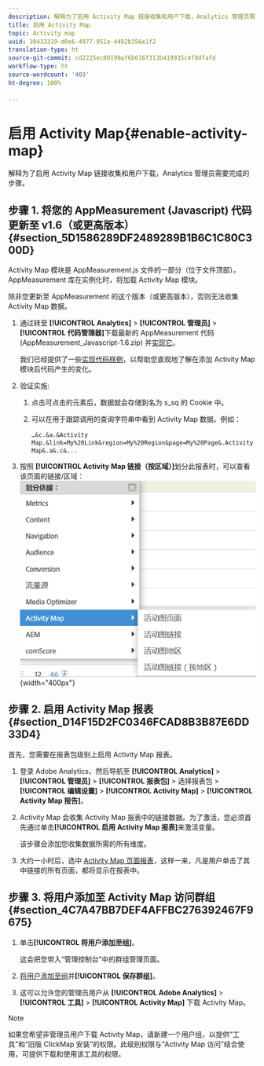 ```yaml
---
description: 解释为了启用 Activity Map 链接收集和用户下载，Analytics 管理员需要完成的步骤。
title: 启用 Activity Map
topic: Activity map
uuid: 30433319-d0e6-4977-951a-4492b356e1f2
translation-type: ht
source-git-commit: cd2225ec00190af6b616f313b419935c4f8dfafd
workflow-type: ht
source-wordcount: '403'
ht-degree: 100%

---
```



# 启用 Activity Map{#enable-activity-map}

解释为了启用 Activity Map 链接收集和用户下载，Analytics 管理员需要完成的步骤。

## 步骤 1. 将您的 AppMeasurement (Javascript) 代码更新至 v1.6（或更高版本）{#section_5D1586289DF2489289B1B6C1C80C300D}

Activity Map 模块是 AppMeasurement.js 文件的一部分（位于文件顶部）。AppMeasurement 库在实例化时，将加载 Activity Map 模块。

除非您更新至 AppMeasurement 的这个版本（或更高版本），否则无法收集 Activity Map 数据。

1. 通过转至 **[!UICONTROL Analytics]** > **[!UICONTROL 管理员]** > **[!UICONTROL 代码管理器]**&#x200B;下载最新的 AppMeasurement 代码 (AppMeasurement_Javascript-1.6.zip) 并[实现它](https://docs.adobe.com/content/help/zh-Hans/analytics/implementation/js/overview.html)。

   我们已经提供了一些[实现代码样例](/help/analyze/activity-map/activitymap-getting-started/activitymap-getting-started-admins/activitymap-sample-implementation-code.md)，以帮助您直观地了解在添加 Activity Map 模块后代码产生的变化。

1. 验证实施:

   1. 点击可点击的元素后，数据就会存储到名为 s_sq 的 Cookie 中。
   1. 可以在用于跟踪调用的查询字符串中看到 Activity Map 数据。例如：

      ```
      …&c.&a.&Activity Map.&link=My%20Link&region=My%20Region&page=My%20Page&.Activity Map&.a&.c&...
      ```

1. 按照 **[!UICONTROL Activity Map 链接（按区域）]**&#x200B;划分此报表时，可以查看该页面的链接/区域：![](assets/am_breakdown.png){width=&quot;400px&quot;}

## 步骤 2. 启用 Activity Map 报表 {#section_D14F15D2FC0346FCAD8B3B87E6DD33D4}

首先，您需要在报表包级别上启用 Activity Map 报表。

1. 登录 Adobe Analytics，然后导航至 **[!UICONTROL Analytics]** > **[!UICONTROL 管理员]** > **[!UICONTROL 报表包]** > 选择报表包 > **[!UICONTROL 编辑设置]** > **[!UICONTROL Activity Map]** > **[!UICONTROL Activity Map 报告]**。
1. Activity Map 会收集 Activity Map 报表中的链接数据。为了激活，您必须首先通过单击&#x200B;**[!UICONTROL 启用 Activity Map 报表]**&#x200B;来激活变量。

   该步骤会添加您收集数据所需的所有维度。

1. 大约一小时后，选中 [Activity Map 页面报表](/help/analyze/activity-map/activitymap-reporting-analytics.md)，这样一来，凡是用户单击了其中链接的所有页面，都将显示在报表中。

## 步骤 3. 将用户添加至 Activity Map 访问群组 {#section_4C7A47BB7DEF4AFFBC276392467F9675}

1. 单击&#x200B;**[!UICONTROL 将用户添加至组]**。

   这会把您带入“管理控制台”中的群组管理页面。

1. [将用户添加至组](https://docs.adobe.com/content/help/zh-Hans/analytics/admin/user-product-management/user-groups/groups.html)并&#x200B;**[!UICONTROL 保存群组]**。

1. 这可以允许您的管理员用户从 **[!UICONTROL Adobe Analytics]** > **[!UICONTROL 工具]** > **[!UICONTROL Activity Map]** 下载 Activity Map。

>[!NOTE]
>
>如果您希望非管理员用户下载 Activity Map，请新建一个用户组，以提供“工具”和“旧版 ClickMap 安装”的权限。此级别权限与“Activity Map 访问”结合使用，可提供下载和使用该工具的权限。
